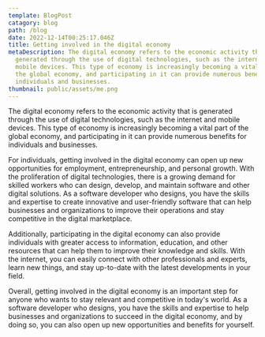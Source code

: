 ```yaml
---
template: BlogPost
catagory: blog
path: /blog
date: 2022-12-14T00:25:17.046Z
title: Getting involved in the digital economy
metaDescription: The digital economy refers to the economic activity that is
  generated through the use of digital technologies, such as the internet and
  mobile devices. This type of economy is increasingly becoming a vital part of
  the global economy, and participating in it can provide numerous benefits for
  individuals and businesses.
thumbnail: public/assets/me.png
---
```

<!--StartFragment-->

The digital economy refers to the economic activity that is generated through the use of digital technologies, such as the internet and mobile devices. This type of economy is increasingly becoming a vital part of the global economy, and participating in it can provide numerous benefits for individuals and businesses.

For individuals, getting involved in the digital economy can open up new opportunities for employment, entrepreneurship, and personal growth. With the proliferation of digital technologies, there is a growing demand for skilled workers who can design, develop, and maintain software and other digital solutions. As a software developer who designs, you have the skills and expertise to create innovative and user-friendly software that can help businesses and organizations to improve their operations and stay competitive in the digital marketplace.

Additionally, participating in the digital economy can also provide individuals with greater access to information, education, and other resources that can help them to improve their knowledge and skills. With the internet, you can easily connect with other professionals and experts, learn new things, and stay up-to-date with the latest developments in your field.

Overall, getting involved in the digital economy is an important step for anyone who wants to stay relevant and competitive in today's world. As a software developer who designs, you have the skills and expertise to help businesses and organizations to succeed in the digital economy, and by doing so, you can also open up new opportunities and benefits for yourself.

<!--EndFragment-->